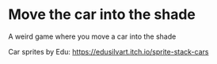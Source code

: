 # Move the car into the shade

A weird game where you move a car into the shade

Car sprites by Edu: https://edusilvart.itch.io/sprite-stack-cars
